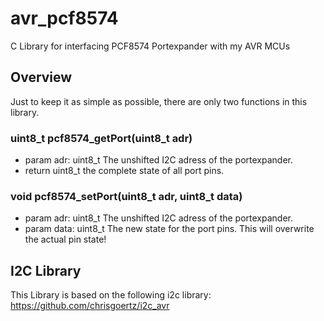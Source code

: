 # avr_pcf8574
C Library for interfacing PCF8574 Portexpander with my AVR MCUs
## Overview
Just to keep it as simple as possible, there are only two functions in this library.

### uint8_t pcf8574_getPort(uint8_t adr)
+ param adr: uint8_t The unshifted I2C adress of the portexpander.
+ return uint8_t the complete state of all port pins.
  
### void pcf8574_setPort(uint8_t adr, uint8_t data)
+ param adr: uint8_t The unshifted I2C adress of the portexpander.
+ param data: uint8_t The new state for the port pins.
  This will overwrite the actual pin state!

## I2C Library
This Library is based on the following i2c library:
https://github.com/chrisgoertz/i2c_avr
